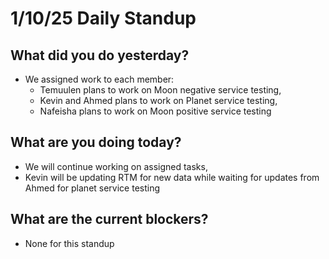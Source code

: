 # 1/10/25 Daily Standup

## What did you do yesterday?
- We assigned work to each member:
  - Temuulen plans to work on Moon negative service testing,
  - Kevin and Ahmed plans to work on Planet service testing,
  - Nafeisha plans to work on Moon positive service testing

## What are you doing today?
- We will continue working on assigned tasks, 
- Kevin will be updating RTM for new data while waiting for updates from Ahmed for planet service testing

## What are the current blockers?
- None for this standup
